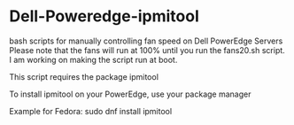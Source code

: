 # Dell-Poweredge-ipmitool

bash scripts for manually controlling fan speed on Dell PowerEdge Servers 
Please note that the fans will run at 100% until you run the fans20.sh script.
I am working on making the script run at boot.

This script requires the package ipmitool

To install ipmitool on your PowerEdge, use your package manager

Example for Fedora:
sudo dnf install ipmitool

